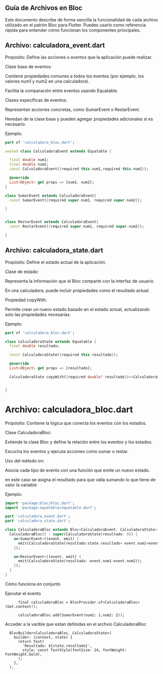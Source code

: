 
## Guía de Archivos en Bloc

Este documento describe de forma sencilla la funcionalidad de cada archivo utilizado en el patrón Bloc para Flutter. 
Puedes usarlo como referencia rápida para entender cómo funcionan los componentes principales.

## Archivo: calculadora_event.dart

Propósito: Define las acciones o eventos que la aplicación puede realizar.

Clase base de eventos:

Contiene propiedades comunes a todos los eventos (por ejemplo, los valores num1 y num2 en una calculadora).

Facilita la comparación entre eventos usando Equatable.

Clases específicas de eventos:

Representan acciones concretas, como SumarEvent o RestarEvent.

Heredan de la clase base y pueden agregar propiedades adicionales si es necesario.

Ejemplo:
```dart
part of 'calculadora_bloc.dart';

sealed class CalculadoraEvent extends Equatable {

  final double num1;
  final double num2;
  const CalculadoraEvent({required this.num1,required this.num2});

  @override
  List<Object> get props => [num1, num2];
}

class SumarEvent extends CalculadoraEvent{
  const SumarEvent({required super.num1, required super.num2});

}


class RestarEvent extends CalculadoraEvent{
  const RestarEvent({required super.num1, required super.num2});

}
```

## Archivo: calculadora_state.dart

Propósito: Define el estado actual de la aplicación.

Clase de estado:

Representa la información que el Bloc comparte con la interfaz de usuario.

En una calculadora, puede incluir propiedades como el resultado actual.

Propiedad copyWith:

Permite crear un nuevo estado basado en el estado actual, actualizando solo las propiedades necesarias.

Ejemplo:
```dart
part of 'calculadora_bloc.dart';

class CalculadoraState extends Equatable {
  final double resultado;

  const CalculadoraState({required this.resultado});

  @override
  List<Object> get props => [resultado];

  CalculadoraState copyWith({required double? resultado})=>CalculadoraState(resultado: resultado??this.resultado);


}
```

# Archivo: calculadora_bloc.dart

Propósito: Contiene la lógica que conecta los eventos con los estados.

Clase CalculadoraBloc:

Extiende la clase Bloc y define la relación entre los eventos y los estados.

Escucha los eventos y ejecuta acciones como sumar o restar.

Uso del método on<Event>:

Asocia cada tipo de evento con una función que emite un nuevo estado.

en este caso se asigna el resultado para que valla sumando lo que tiene de valor la variable


Ejemplo:
```dart
import 'package:bloc/bloc.dart';
import 'package:equatable/equatable.dart';

part 'calculadora_event.dart';
part 'calculadora_state.dart';

class CalculadoraBloc extends Bloc<CalculadoraEvent, CalculadoraState> {
  CalculadoraBloc() : super(CalculadoraState(resultado: 0)) {
    on<SumarEvent>((event, emit) {
      emit(CalculadoraState(resultado:state.resultado+ event.num1+event.num2));
    });

    on<RestarEvent>((event, emit) {
      emit(CalculadoraState(resultado: event.num1-event.num2));
    });
  }
}

```

Cómo funciona en conjunto

Ejecutar el evento


          final calculadoraBloc = BlocProvider.of<CalculadoraBloc>(Get.context!);

          calculadoraBloc.add(SumarEvent(num1: 1,num2: 2));

Acceder a la varible que estan definidas en el archvio CalculadoraBloc

      BlocBuilder<CalculadoraBloc, CalculadoraState>(
        builder: (context, state) {
          return Text(
            'Resultado: ${state.resultado}',
            style: const TextStyle(fontSize: 24, fontWeight: FontWeight.bold),
          );
        },
      ),
